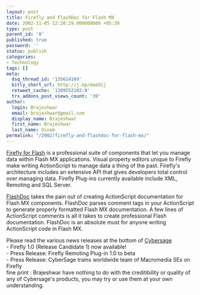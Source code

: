 ```yaml
---
layout: post
title: Firefly and FlashDoc for Flash MX
date: 2002-11-05 12:28:29.000000000 +05:30
type: post
parent_id: '0'
published: true
password: ''
status: publish
categories:
- Technology
tags: []
meta:
  dsq_thread_id: '135614169'
  bitly_short_url: http://j.mp/maeOij
  retweet_cache: '1309552102:0'
  trx_addons_post_views_count: '39'
author:
  login: Brajeshwar
  email: brajeshwar@gmail.com
  display_name: Brajeshwar
  first_name: Brajeshwar
  last_name: Oinam
permalink: "/2002/firefly-and-flashdoc-for-flash-mx/"
---
```

<p><a href="http://www.cybersage.com/firefly.asp" target="_blank">Firefly for Flash</a> is a professional suite of components that let you manage data within Flash MX applications. Visual property editors unique to Firefly make writing ActionScript to manage data a thing of the past. Firefly's architecture includes an extensive API that gives developers total control over managing data. Firefly Plug-ins currently available include XML, Remoting and SQL Server. </p>
<p><a href="http://www.cybersage.com/flashdoc.asp" target="_blank">FlashDoc</a> takes the pain out of creating ActionScript documentation for Flash MX components. FlashDoc parses comment tags in your ActionScript to generate properly formatted Flash MX documentation. A few lines of ActionScript comments is all it takes to create professional Flash documentation. FlashDoc is an absolute must for anyone writing ActionScript code in Flash MX.</p>
<p>Please read the various news releases at the bottom of <a href="http://www.cybersage.com" target="_blank">Cybersage</a><br />
- Firefly 1.0 (Release Candidate 1) now available!<br />
- Press Release: Firefly Remoting Plug-in 1.0 to beta<br />
- Press Release: CyberSage trains worldwide team of Macromedia SEs on Firefly<br />
fine print : Brajeshwar have nothing to do with the creditibility or quality of any of Cybersage's products, you may try or use them at your own understanding.</p>
